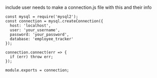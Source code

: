 
































include user needs to make a connection.js file with this and their info
```
const mysql = require('mysql2');
const connection = mysql.createConnection({
  host: 'localhost',
  user: 'your_username',
  password: 'your_password',
  database: 'employee_tracker'
});

connection.connect(err => {
  if (err) throw err;
});

module.exports = connection;
```